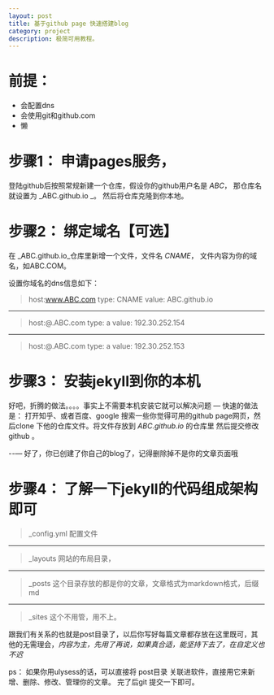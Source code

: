 ```yaml
---
layout: post
title: 基于github page 快速搭建blog
category: project
description: 极简可用教程。
---
```

# 前提：
- 会配置dns
- 会使用git和github.com
- 懒

# 步骤1：  申请pages服务，
登陆github后按照常规新建一个仓库，假设你的github用户名是 _ABC_， 那仓库名就设置为 _ABC.github.io _。  然后将仓库克隆到你本地。

# 步骤2：  绑定域名【可选】
在 _ABC.github.io_仓库里新增一个文件，文件名 _CNAME_， 文件内容为你的域名，如ABC.COM。  
  
设置你域名的dns信息如下：

> host:www.ABC.com   type: CNAME   value: ABC.github.io
---- 
> host:@.ABC.com     type: a       value: 192.30.252.154
---- 
> host:@.ABC.com     type: a       value: 192.30.252.153

# 步骤3： 安装jekyll到你的本机
好吧，折腾的做法。。。。事实上不需要本机安装它就可以解决问题
—
快速的做法是： 打开知乎、或者百度、google 搜索一些你觉得可用的github page网页，然后clone 下他的仓库文件。将文件存放到 _ABC.github.io_ 的仓库里
然后提交修改github 。 

--— 
好了，你已创建了你自己的blog了，记得删除掉不是你的文章页面哦

# 步骤4： 了解一下jekyll的代码组成架构即可

> _config.yml 配置文件
---- 
> _layouts 网站的布局目录，
---- 
> _posts  这个目录存放的都是你的文章，文章格式为markdown格式，后缀md
---- 
> _sites  这个不用管，用不上。

跟我们有关系的也就是post目录了，以后你写好每篇文章都存放在这里既可，其他的无需理会，_内容为主，先用了再说，如果真合适，能坚持下去了，在自定义也不迟_


ps： 如果你用ulysess的话，可以直接将 post目录 关联进软件，直接用它来新增、删除、修改、管理你的文章。 完了后git 提交一下即可。


